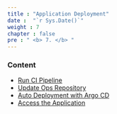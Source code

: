 ```yaml
---
title : "Application Deployment"
date :  "`r Sys.Date()`" 
weight : 7 
chapter : false
pre : " <b> 7. </b> "
---
```



### Content

- [Run CI Pipeline](7.1-ci-pipeline/)
- [Update Ops Repository](7.2-ops-repo-update/)
- [Auto Deployment with Argo CD](7.3-argocd/)
- [Access the Application](7.4-app-access/)
